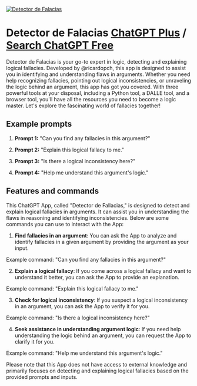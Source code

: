 
[![Detector de Falacias](https://files.oaiusercontent.com/file-XvX3xDXQfGZz59cyf5OB3uZR?se=2123-10-17T10%3A09%3A37Z&sp=r&sv=2021-08-06&sr=b&rscc=max-age%3D31536000%2C%20immutable&rscd=attachment%3B%20filename%3D1e7d4036-b9da-4c6b-8b5b-9e9293c1553c.png&sig=PR/2nFa5bIBCnugwLq47LVS2jpS87y1DMqnKm1US2Gw%3D)](https://chat.openai.com/g/g-rNqHzzIMK-detector-de-falacias)

# Detector de Falacias [ChatGPT Plus](https://chat.openai.com/g/g-rNqHzzIMK-detector-de-falacias) / [Search ChatGPT Free](https://gptcall.net/index.html#/?search=Detector%20de%20Falacias)

Detector de Falacias is your go-to expert in logic, detecting and explaining logical fallacies. Developed by @ricardopch, this app is designed to assist you in identifying and understanding flaws in arguments. Whether you need help recognizing fallacies, pointing out logical inconsistencies, or unraveling the logic behind an argument, this app has got you covered. With three powerful tools at your disposal, including a Python tool, a DALLE tool, and a browser tool, you'll have all the resources you need to become a logic master. Let's explore the fascinating world of fallacies together!

## Example prompts

1. **Prompt 1:** "Can you find any fallacies in this argument?"

2. **Prompt 2:** "Explain this logical fallacy to me."

3. **Prompt 3:** "Is there a logical inconsistency here?"

4. **Prompt 4:** "Help me understand this argument's logic."


## Features and commands

This ChatGPT App, called "Detector de Fallacias," is designed to detect and explain logical fallacies in arguments. It can assist you in understanding the flaws in reasoning and identifying inconsistencies. Below are some commands you can use to interact with the App:


1. **Find fallacies in an argument**: You can ask the App to analyze and identify fallacies in a given argument by providing the argument as your input.

Example command: "Can you find any fallacies in this argument?"

2. **Explain a logical fallacy**: If you come across a logical fallacy and want to understand it better, you can ask the App to provide an explanation.

Example command: "Explain this logical fallacy to me."

3. **Check for logical inconsistency**: If you suspect a logical inconsistency in an argument, you can ask the App to verify it for you.

Example command: "Is there a logical inconsistency here?"

4. **Seek assistance in understanding argument logic**: If you need help understanding the logic behind an argument, you can request the App to clarify it for you.

Example command: "Help me understand this argument's logic."

Please note that this App does not have access to external knowledge and primarily focuses on detecting and explaining logical fallacies based on the provided prompts and inputs.


